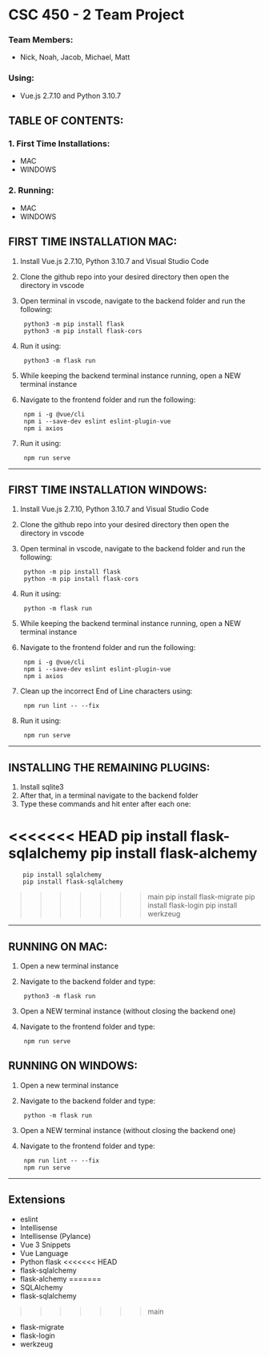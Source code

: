 CSC 450 - 2 Team Project
===
### Team Members:  
- Nick, Noah, Jacob, Michael, Matt
### Using:  
- Vue.js 2.7.10 and Python 3.10.7

## TABLE OF CONTENTS:  

### 1. First Time Installations:
- MAC
- WINDOWS
### 2. Running:
- MAC
- WINDOWS
        
## FIRST TIME INSTALLATION MAC:
1. Install Vue.js 2.7.10, Python 3.10.7 and Visual Studio Code
2. Clone the github repo into your desired directory then open the directory in vscode
3. Open terminal in vscode, navigate to the backend folder and
run the following:

        python3 -m pip install flask
        python3 -m pip install flask-cors
4. Run it
using:

        python3 -m flask run
6. While keeping the backend terminal instance running, open a NEW terminal instance
7. Navigate to the frontend folder and
run the following:

        npm i -g @vue/cli
        npm i --save-dev eslint eslint-plugin-vue
        npm i axios
7. Run it
using:

        npm run serve

---

## FIRST TIME INSTALLATION WINDOWS:
1. Install Vue.js 2.7.10, Python 3.10.7 and Visual Studio Code
2. Clone the github repo into your desired directory then open the directory in vscode
3. Open terminal in vscode, navigate to the backend folder and
run the following:

        python -m pip install flask
        python -m pip install flask-cors
4. Run it
using:

        python -m flask run
5. While keeping the backend terminal instance running, open a NEW terminal instance
6. Navigate to the frontend folder and
run the following:

        npm i -g @vue/cli
        npm i --save-dev eslint eslint-plugin-vue
        npm i axios
7. Clean up the incorrect End of Line characters
using:

        npm run lint -- --fix
8. Run it
using:

        npm run serve

---

## INSTALLING THE REMAINING PLUGINS:
1. Install sqlite3
2. After that, in a terminal navigate to the backend folder
3. Type these commands and hit enter after each one:

<<<<<<< HEAD
        pip install flask-sqlalchemy
        pip install flask-alchemy
=======
        pip install sqlalchemy
        pip install flask-sqlalchemy
>>>>>>> main
        pip install flask-migrate
        pip install flask-login
        pip install werkzeug
        
---

## RUNNING ON MAC:
1. Open a new terminal instance
2. Navigate to the backend folder and
type:

        python3 -m flask run
3. Open a NEW terminal instance (without closing the backend one)
4. Navigate to the frontend folder and
type:

        npm run serve

## RUNNING ON WINDOWS:
1. Open a new terminal instance
2. Navigate to the backend folder and
type:

        python -m flask run
3. Open a NEW terminal instance (without closing the backend one)
4. Navigate to the frontend folder and
type: 

        npm run lint -- --fix
        npm run serve

---

## Extensions
- eslint
- Intellisense
- Intellisense (Pylance)
- Vue 3 Snippets
- Vue Language
- Python flask
<<<<<<< HEAD
- flask-sqlalchemy
- flask-alchemy
=======
- SQLAlchemy
- flask-sqlalchemy
>>>>>>> main
- flask-migrate
- flask-login
- werkzeug





